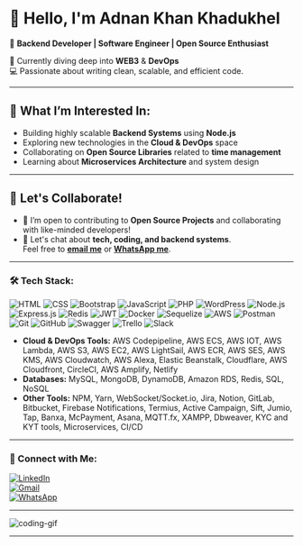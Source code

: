 # 👋 Hello, I'm **Adnan Khan Khadukhel**

🚀 **Backend Developer | Software Engineer | Open Source Enthusiast**  

🌱 Currently diving deep into **WEB3** & **DevOps**  
💻 Passionate about writing clean, scalable, and efficient code.  

---

## 👀 What I’m Interested In:
- Building highly scalable **Backend Systems** using **Node.js**  
- Exploring new technologies in the **Cloud & DevOps** space  
- Collaborating on **Open Source Libraries** related to **time management**  
- Learning about **Microservices Architecture** and system design  

---

## 🤝 Let's Collaborate!
- 💼 I’m open to contributing to **Open Source Projects** and collaborating with like-minded developers!
- 💬 Let's chat about **tech, coding, and backend systems**.  
Feel free to **[email me](mailto:adnankhankhadukhel@gmail.com)** or **[WhatsApp me](https://wa.me/971521238686)**.

---

### 🛠️ Tech Stack:
![HTML](https://img.shields.io/badge/HTML-E34F26?style=for-the-badge&logo=html5&logoColor=white)
![CSS](https://img.shields.io/badge/CSS-1572B6?style=for-the-badge&logo=css3&logoColor=white)
![Bootstrap](https://img.shields.io/badge/Bootstrap-7952B3?style=for-the-badge&logo=bootstrap&logoColor=white)
![JavaScript](https://img.shields.io/badge/JavaScript-F7DF1E?style=for-the-badge&logo=javascript&logoColor=black)
![PHP](https://img.shields.io/badge/PHP-777BB4?style=for-the-badge&logo=php&logoColor=white)
![WordPress](https://img.shields.io/badge/WordPress-21759B?style=for-the-badge&logo=wordpress&logoColor=white)
![Node.js](https://img.shields.io/badge/Node.js-339933?style=for-the-badge&logo=nodedotjs&logoColor=white)
![Express.js](https://img.shields.io/badge/Express.js-000000?style=for-the-badge&logo=express&logoColor=white)
![Redis](https://img.shields.io/badge/Redis-DC382D?style=for-the-badge&logo=redis&logoColor=white)
![JWT](https://img.shields.io/badge/JWT-000000?style=for-the-badge&logo=jsonwebtokens&logoColor=white)
![Docker](https://img.shields.io/badge/Docker-2496ED?style=for-the-badge&logo=docker&logoColor=white)
![Sequelize](https://img.shields.io/badge/Sequelize-52B0E7?style=for-the-badge&logo=sequelize&logoColor=white)
![AWS](https://img.shields.io/badge/AWS-232F3E?style=for-the-badge&logo=amazonaws&logoColor=white)
![Postman](https://img.shields.io/badge/Postman-FF6C37?style=for-the-badge&logo=postman&logoColor=white)
![Git](https://img.shields.io/badge/Git-F05032?style=for-the-badge&logo=git&logoColor=white)
![GitHub](https://img.shields.io/badge/GitHub-181717?style=for-the-badge&logo=github&logoColor=white)
![Swagger](https://img.shields.io/badge/Swagger-85EA2D?style=for-the-badge&logo=swagger&logoColor=black)
![Trello](https://img.shields.io/badge/Trello-0079BF?style=for-the-badge&logo=trello&logoColor=white)
![Slack](https://img.shields.io/badge/Slack-4A154B?style=for-the-badge&logo=slack&logoColor=white)

- **Cloud & DevOps Tools:** AWS Codepipeline, AWS ECS, AWS IOT, AWS Lambda, AWS S3, AWS EC2, AWS LightSail, AWS ECR, AWS SES, AWS KMS, AWS Cloudwatch, AWS Alexa, Elastic Beanstalk, Cloudflare, AWS Cloudfront, CircleCI, AWS Amplify, Netlify
- **Databases:** MySQL, MongoDB, DynamoDB, Amazon RDS, Redis, SQL, NoSQL
- **Other Tools:** NPM, Yarn, WebSocket/Socket.io, Jira, Notion, GitLab, Bitbucket, Firebase Notifications, Termius, Active Campaign, Sift, Jumio, Tap, Banxa, McPayment, Asana, MQTT.fx, XAMPP, Dbweaver, KYC and KYT tools, Microservices, CI/CD

---

### 🔗 Connect with Me:
<a href="https://www.linkedin.com/in/adnan-khan-1019a6151/"><img src="https://img.shields.io/badge/LinkedIn-Adnan%20Khan-blue?style=for-the-badge&logo=linkedin" alt="LinkedIn"></a>  
[![Gmail](https://img.shields.io/badge/Gmail-adnankhankhadukhel@gmail.com-D14836?style=for-the-badge&logo=gmail&logoColor=white)](mailto:adnankhankhadukhel@gmail.com)  
[![WhatsApp](https://img.shields.io/badge/WhatsApp-%2B971521238686-25D366?style=for-the-badge&logo=whatsapp&logoColor=white)](https://wa.me/971521238686)

---

![coding-gif](https://media.giphy.com/media/LmNwrBhejkK9EFP504/giphy.gif)

---
